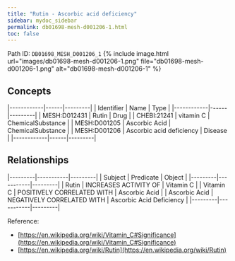 ```yaml
---
title: "Rutin - Ascorbic acid deficiency"
sidebar: mydoc_sidebar
permalink: db01698-mesh-d001206-1.html
toc: false 
---
```



Path ID: `DB01698_MESH_D001206_1`
{% include image.html url="images/db01698-mesh-d001206-1.png" file="db01698-mesh-d001206-1.png" alt="db01698-mesh-d001206-1" %}

## Concepts

|------------|------|---------|
| Identifier | Name | Type    |
|------------|------|---------|
| MESH:D012431 | Rutin | Drug |
| CHEBI:21241 | vitamin C | ChemicalSubstance |
| MESH:D001205 | Ascorbic Acid | ChemicalSubstance |
| MESH:D001206 | Ascorbic acid deficiency | Disease |
|------------|------|---------|

## Relationships

|---------|-----------|---------|
| Subject | Predicate | Object  |
|---------|-----------|---------|
| Rutin | INCREASES ACTIVITY OF | Vitamin C |
| Vitamin C | POSITIVELY CORRELATED WITH | Ascorbic Acid |
| Ascorbic Acid | NEGATIVELY CORRELATED WITH | Ascorbic Acid Deficiency |
|---------|-----------|---------|

Reference: 
  - [https://en.wikipedia.org/wiki/Vitamin_C#Significance](https://en.wikipedia.org/wiki/Vitamin_C#Significance)
  - [https://en.wikipedia.org/wiki/Rutin](https://en.wikipedia.org/wiki/Rutin)

